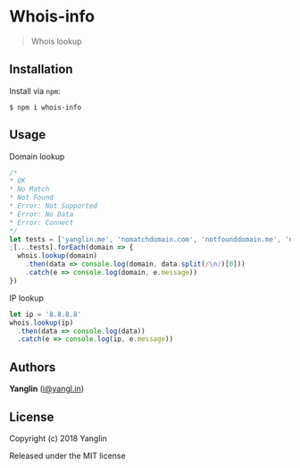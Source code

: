 # Whois-info
> Whois lookup

## Installation

Install via `npm`:

```
$ npm i whois-info
```

## Usage

Domain lookup

``` js
/*
* OK
* No Match
* Not Found
* Error: Not Supported
* Error: No Data
* Error: Connect
*/
let tests = ['yanglin.me', 'nomatchdomain.com', 'notfounddomain.me', 'nic.ba', 'nic.es', 'nic.ke']
;[...tests].forEach(domain => {
  whois.lookup(domain)
    .then(data => console.log(domain, data.split(/\n/)[0]))
    .catch(e => console.log(domain, e.message))
})
```

IP lookup
``` js
let ip = '8.8.8.8'
whois.lookup(ip)
  .then(data => console.log(data))
  .catch(e => console.log(ip, e.message))
```

## Authors

**Yanglin** ([i@yangl.in](mailto:mail@yanglin.me))


## License

Copyright (c) 2018 Yanglin

Released under the MIT license
